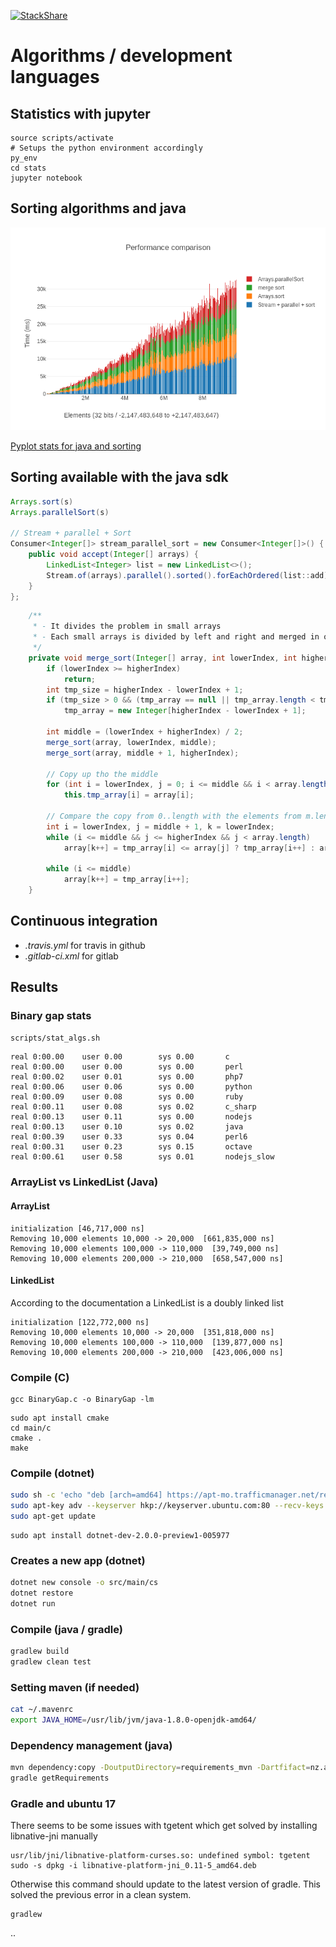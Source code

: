 [![StackShare](https://img.shields.io/badge/tech-stack-0690fa.svg?style=flat)](https://stackshare.io/graphai/graphai) 

# Algorithms / development languages

## Statistics with jupyter

```
source scripts/activate
# Setups the python environment accordingly
py_env 
cd stats
jupyter notebook

```

## Sorting algorithms and java
![Comparison](stats/figures/sort_comparison.png) 

[Pyplot stats for java and sorting](stats/Java_sorting.md)

## Sorting available with the java sdk
```java
Arrays.sort(s)
Arrays.parallelSort(s)
                                    
// Stream + parallel + Sort
Consumer<Integer[]> stream_parallel_sort = new Consumer<Integer[]>() {
    public void accept(Integer[] arrays) {
        LinkedList<Integer> list = new LinkedList<>();
        Stream.of(arrays).parallel().sorted().forEachOrdered(list::add);        
    }
};
```

```java
    /**
     * - It divides the problem in small arrays
     * - Each small arrays is divided by left and right and merged in order
     */
    private void merge_sort(Integer[] array, int lowerIndex, int higherIndex) {
        if (lowerIndex >= higherIndex)
            return;
        int tmp_size = higherIndex - lowerIndex + 1;
        if (tmp_size > 0 && (tmp_array == null || tmp_array.length < tmp_size))
            tmp_array = new Integer[higherIndex - lowerIndex + 1];

        int middle = (lowerIndex + higherIndex) / 2;
        merge_sort(array, lowerIndex, middle);
        merge_sort(array, middle + 1, higherIndex);

        // Copy up tho the middle
        for (int i = lowerIndex, j = 0; i <= middle && i < array.length; i++, j++)
            this.tmp_array[i] = array[i];

        // Compare the copy from 0..length with the elements from m.length and swap accordingly
        int i = lowerIndex, j = middle + 1, k = lowerIndex;
        while (i <= middle && j <= higherIndex && j < array.length)
            array[k++] = tmp_array[i] <= array[j] ? tmp_array[i++] : array[j++];

        while (i <= middle)
            array[k++] = tmp_array[i++];
    }
```

## Continuous integration
* *.travis.yml* for travis in github
* *.gitlab-ci.xml* for gitlab

## Results

### Binary gap stats 
```bash
scripts/stat_algs.sh
```

```
real 0:00.00    user 0.00        sys 0.00       c
real 0:00.00    user 0.00        sys 0.00       perl
real 0:00.02    user 0.01        sys 0.00       php7
real 0:00.06    user 0.06        sys 0.00       python
real 0:00.09    user 0.08        sys 0.00       ruby
real 0:00.11    user 0.08        sys 0.02       c_sharp
real 0:00.13    user 0.11        sys 0.00       nodejs
real 0:00.13    user 0.10        sys 0.02       java
real 0:00.39    user 0.33        sys 0.04       perl6
real 0:00.31    user 0.23        sys 0.15       octave
real 0:00.61    user 0.58        sys 0.01       nodejs_slow
```


### ArrayList vs LinkedList (Java)
####  ArrayList
```
initialization [46,717,000 ns]
Removing 10,000 elements 10,000 -> 20,000  [661,835,000 ns]
Removing 10,000 elements 100,000 -> 110,000  [39,749,000 ns]
Removing 10,000 elements 200,000 -> 210,000  [658,547,000 ns]
```

#### LinkedList
According to the documentation a LinkedList is a doubly linked list

```
initialization [122,772,000 ns]
Removing 10,000 elements 10,000 -> 20,000  [351,818,000 ns]
Removing 10,000 elements 100,000 -> 110,000  [139,877,000 ns]
Removing 10,000 elements 200,000 -> 210,000  [423,006,000 ns]
```


### Compile  (C)
```
gcc BinaryGap.c -o BinaryGap -lm
```

```
sudo apt install cmake
cd main/c
cmake .
make
```

### Compile (dotnet)
```bash
sudo sh -c 'echo "deb [arch=amd64] https://apt-mo.trafficmanager.net/repos/dotnet-release/ xenial main" > /etc/apt/sources.list.d/dotnetdev.list'
sudo apt-key adv --keyserver hkp://keyserver.ubuntu.com:80 --recv-keys 417A0893
sudo apt-get update
```
```
sudo apt install dotnet-dev-2.0.0-preview1-005977
```

### Creates a new app (dotnet)
```bash
dotnet new console -o src/main/cs
dotnet restore
dotnet run
```

### Compile (java / gradle)
```bash
gradlew build
gradlew clean test
```

### Setting maven (if needed)
```bash
cat ~/.mavenrc
export JAVA_HOME=/usr/lib/jvm/java-1.8.0-openjdk-amd64/
```

### Dependency management (java)
```bash
mvn dependency:copy -DoutputDirectory=requirements_mvn -Dartfifact=nz.ac.waikato.cms.weka:weka-stable:3.8.1:jar:sources
gradle getRequirements
```

### Gradle and ubuntu 17
There seems to be some issues with tgetent which get solved by installing libnative-jni manually
```
usr/lib/jni/libnative-platform-curses.so: undefined symbol: tgetent
sudo -s dpkg -i libnative-platform-jni_0.11-5_amd64.deb
```

Otherwise this command should update to the latest version of gradle. This solved the previous error in a clean system.
```
gradlew
```
..
